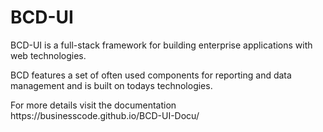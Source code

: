 # BCD-UI

BCD-UI is a full-stack framework for building enterprise applications with web technologies.
<p/>
BCD features a set of often used components for reporting and data management and is built on todays technologies.
<p/>
For more details visit the documentation https://businesscode.github.io/BCD-UI-Docu/
